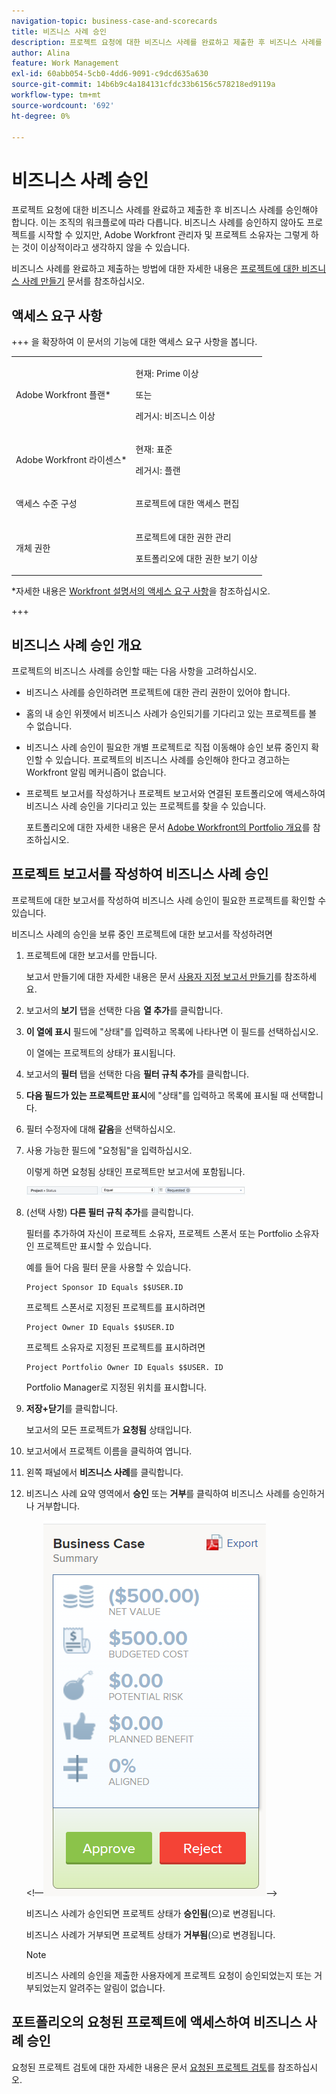 ```yaml
---
navigation-topic: business-case-and-scorecards
title: 비즈니스 사례 승인
description: 프로젝트 요청에 대한 비즈니스 사례를 완료하고 제출한 후 비즈니스 사례를 승인해야 합니다. 이는 조직의 워크플로에 따라 다릅니다. 비즈니스 사례를 승인하지 않아도 프로젝트를 시작할 수 있지만, Adobe Workfront 관리자 및 프로젝트 소유자는 그렇게 하는 것이 이상적이라고 생각하지 않을 수 있습니다.
author: Alina
feature: Work Management
exl-id: 60abb054-5cb0-4dd6-9091-c9dcd635a630
source-git-commit: 14b6b9c4a184131cfdc33b6156c578218ed9119a
workflow-type: tm+mt
source-wordcount: '692'
ht-degree: 0%

---
```


# 비즈니스 사례 승인

<!--Audit: 6/2025-->

프로젝트 요청에 대한 비즈니스 사례를 완료하고 제출한 후 비즈니스 사례를 승인해야 합니다. 이는 조직의 워크플로에 따라 다릅니다. 비즈니스 사례를 승인하지 않아도 프로젝트를 시작할 수 있지만, Adobe Workfront 관리자 및 프로젝트 소유자는 그렇게 하는 것이 이상적이라고 생각하지 않을 수 있습니다.

비즈니스 사례를 완료하고 제출하는 방법에 대한 자세한 내용은 [프로젝트에 대한 비즈니스 사례 만들기](../../../manage-work/projects/define-a-business-case/create-business-case.md) 문서를 참조하십시오.

## 액세스 요구 사항

+++ 을 확장하여 이 문서의 기능에 대한 액세스 요구 사항을 봅니다.

<table style="table-layout:auto"> 
 <col> 
 <col> 
 <tbody> 
  <tr> 
   <td role="rowheader"><p>Adobe Workfront 플랜*</p></td> 
   <td> 
   <p>현재: Prime 이상</p>
   <p>또는</p>
   <p>레거시: 비즈니스 이상</p> 
   </td> 
  </tr> 
  <tr> 
   <td role="rowheader">Adobe Workfront 라이센스*</td> 
   <td> 
   <p>현재: 표준 </p> 
   <p>레거시: 플랜 </p> </td> 
  </tr> 
  <tr> 
   <td role="rowheader">액세스 수준 구성</td> 
   <td> <p>프로젝트에 대한 액세스 편집</p> </td> 
  </tr> 
  <tr> 
   <td role="rowheader"><p>개체 권한</p></td> 
   <td> <p>프로젝트에 대한 권한 관리</p> <p>포트폴리오에 대한 권한 보기 이상</p>  </td> 
  </tr> 
 </tbody> 
</table>

*자세한 내용은 [Workfront 설명서의 액세스 요구 사항](/help/quicksilver/administration-and-setup/add-users/access-levels-and-object-permissions/access-level-requirements-in-documentation.md)을 참조하십시오.

+++

## 비즈니스 사례 승인 개요

프로젝트의 비즈니스 사례를 승인할 때는 다음 사항을 고려하십시오.

* 비즈니스 사례를 승인하려면 프로젝트에 대한 관리 권한이 있어야 합니다.
* 홈의 내 승인 위젯에서 비즈니스 사례가 승인되기를 기다리고 있는 프로젝트를 볼 수 없습니다.
* 비즈니스 사례 승인이 필요한 개별 프로젝트로 직접 이동해야 승인 보류 중인지 확인할 수 있습니다. 프로젝트의 비즈니스 사례를 승인해야 한다고 경고하는 Workfront 알림 메커니즘이 없습니다.
* 프로젝트 보고서를 작성하거나 프로젝트 보고서와 연결된 포트폴리오에 액세스하여 비즈니스 사례 승인을 기다리고 있는 프로젝트를 찾을 수 있습니다.

  포트폴리오에 대한 자세한 내용은 문서 [Adobe Workfront의 Portfolio 개요](../../../manage-work/portfolios/portfolios-overview/portfolio-overview.md)를 참조하십시오.

## 프로젝트 보고서를 작성하여 비즈니스 사례 승인

프로젝트에 대한 보고서를 작성하여 비즈니스 사례 승인이 필요한 프로젝트를 확인할 수 있습니다.

비즈니스 사례의 승인을 보류 중인 프로젝트에 대한 보고서를 작성하려면

1. 프로젝트에 대한 보고서를 만듭니다.

   보고서 만들기에 대한 자세한 내용은 문서 [사용자 지정 보고서 만들기](../../../reports-and-dashboards/reports/creating-and-managing-reports/create-custom-report.md)를 참조하세요.

1. 보고서의 **보기** 탭을 선택한 다음 **열 추가**&#x200B;를 클릭합니다.

1. **이 열에 표시** 필드에 &quot;상태&quot;를 입력하고 목록에 나타나면 이 필드를 선택하십시오.

   이 열에는 프로젝트의 상태가 표시됩니다.

1. 보고서의 **필터** 탭을 선택한 다음 **필터 규칙 추가**&#x200B;를 클릭합니다.

1. **다음 필드가 있는 프로젝트만 표시**&#x200B;에 &quot;상태&quot;를 입력하고 목록에 표시될 때 선택합니다.
1. 필터 수정자에 대해 **같음**&#x200B;을 선택하십시오.
1. 사용 가능한 필드에 &quot;요청됨&quot;을 입력하십시오.

   이렇게 하면 요청됨 상태인 프로젝트만 보고서에 포함됩니다.

   ![requested_projects_filter.png](assets/requested-projects-filter-350x14.png)

1. (선택 사항) **다른 필터 규칙 추가**&#x200B;를 클릭합니다.

   필터를 추가하여 자신이 프로젝트 소유자, 프로젝트 스폰서 또는 Portfolio 소유자인 프로젝트만 표시할 수 있습니다.

   예를 들어 다음 필터 문을 사용할 수 있습니다.

   ```
   Project Sponsor ID Equals $$USER.ID
   ```

   프로젝트 스폰서로 지정된 프로젝트를 표시하려면

   ```
   Project Owner ID Equals $$USER.ID
   ```

   프로젝트 소유자로 지정된 프로젝트를 표시하려면

   ```
   Project Portfolio Owner ID Equals $$USER. ID
   ```

   Portfolio Manager로 지정된 위치를 표시합니다.

1. **저장+닫기**&#x200B;를 클릭합니다.

   보고서의 모든 프로젝트가 **요청됨** 상태입니다.

1. 보고서에서 프로젝트 이름을 클릭하여 엽니다.
1. 왼쪽 패널에서 **비즈니스 사례**&#x200B;를 클릭합니다.
1. 비즈니스 사례 요약 영역에서 **승인** 또는 **거부**&#x200B;를 클릭하여 비즈니스 사례를 승인하거나 거부합니다.

   &lt;!—![비즈니스 사례](assets/business-case-summary-with-rp-information--1-.png)—>

   비즈니스 사례가 승인되면 프로젝트 상태가 **승인됨**(으)로 변경됩니다.

   비즈니스 사례가 거부되면 프로젝트 상태가 **거부됨**(으)로 변경됩니다.

   >[!NOTE]
   >
   >비즈니스 사례의 승인을 제출한 사용자에게 프로젝트 요청이 승인되었는지 또는 거부되었는지 알려주는 알림이 없습니다.

## 포트폴리오의 요청된 프로젝트에 액세스하여 비즈니스 사례 승인

요청된 프로젝트 검토에 대한 자세한 내용은 문서 [요청된 프로젝트 검토](../../../manage-work/portfolios/create-and-manage-portfolios/review-requested-projects.md)를 참조하십시오.
